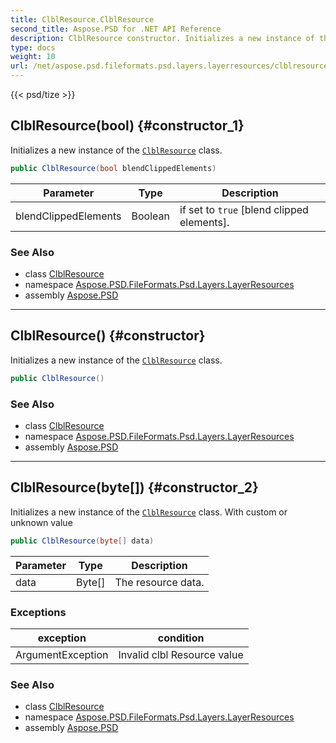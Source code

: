 ```yaml
---
title: ClblResource.ClblResource
second_title: Aspose.PSD for .NET API Reference
description: ClblResource constructor. Initializes a new instance of the ClblResource class
type: docs
weight: 10
url: /net/aspose.psd.fileformats.psd.layers.layerresources/clblresource/clblresource/
---
```

{{< psd/tize >}}
## ClblResource(bool) {#constructor_1}

Initializes a new instance of the [`ClblResource`](../) class.

```csharp
public ClblResource(bool blendClippedElements)
```

| Parameter | Type | Description |
| --- | --- | --- |
| blendClippedElements | Boolean | if set to `true` [blend clipped elements]. |

### See Also

* class [ClblResource](../)
* namespace [Aspose.PSD.FileFormats.Psd.Layers.LayerResources](../../clblresource/)
* assembly [Aspose.PSD](../../../)

---

## ClblResource() {#constructor}

Initializes a new instance of the [`ClblResource`](../) class.

```csharp
public ClblResource()
```

### See Also

* class [ClblResource](../)
* namespace [Aspose.PSD.FileFormats.Psd.Layers.LayerResources](../../clblresource/)
* assembly [Aspose.PSD](../../../)

---

## ClblResource(byte[]) {#constructor_2}

Initializes a new instance of the [`ClblResource`](../) class. With custom or unknown value

```csharp
public ClblResource(byte[] data)
```

| Parameter | Type | Description |
| --- | --- | --- |
| data | Byte[] | The resource data. |

### Exceptions

| exception | condition |
| --- | --- |
| ArgumentException | Invalid clbl Resource value |

### See Also

* class [ClblResource](../)
* namespace [Aspose.PSD.FileFormats.Psd.Layers.LayerResources](../../clblresource/)
* assembly [Aspose.PSD](../../../)


